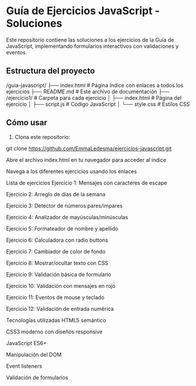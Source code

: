 # Guía de Ejercicios JavaScript - Soluciones

Este repositorio contiene las soluciones a los ejercicios de la Guía de JavaScript, implementando formularios interactivos con validaciones y eventos.

## Estructura del proyecto
/guia-javascript/
├── index.html # Página índice con enlaces a todos los ejercicios
├── README.md # Este archivo de documentación
├── /ejercicio1/ # Carpeta para cada ejercicio
│ ├── index.html # Página del ejercicio
│ ├── script.js # Código JavaScript
│ └── style.css # Estilos CSS

## Cómo usar

1. Clona este repositorio:

git clone https://github.com/EmmaLedesma/ejercicios-javascript.git

Abre el archivo index.html en tu navegador para acceder al índice

Navega a los diferentes ejercicios usando los enlaces

Lista de ejercicios
Ejercicio 1: Mensajes con caracteres de escape

Ejercicio 2: Arreglo de días de la semana

Ejercicio 3: Detector de números pares/impares

Ejercicio 4: Analizador de mayúsculas/minúsculas

Ejercicio 5: Formateador de nombre y apellido

Ejercicio 6: Calculadora con radio buttons

Ejercicio 7: Cambiador de color de fondo

Ejercicio 8: Mostrar/ocultar texto con CSS

Ejercicio 9: Validación básica de formulario

Ejercicio 10: Validación con mensajes en rojo

Ejercicio 11: Eventos de mouse y teclado

Ejercicio 12: Validación de entrada numérica

Tecnologías utilizadas
HTML5 semántico

CSS3 moderno con diseños responsive

JavaScript ES6+

Manipulación del DOM

Event listeners

Validación de formularios
